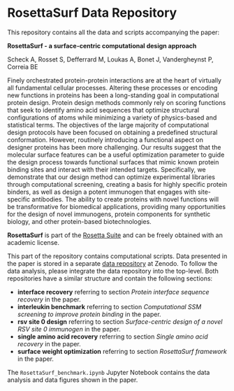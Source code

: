 # RosettaSurf Data Repository
This repository contains all the data and scripts accompanying the paper:

**RosettaSurf - a surface-centric computational design approach**

Scheck A, Rosset S, Defferrard M, Loukas A, Bonet J, Vandergheynst P, Correia BE

Finely orchestrated protein-protein interactions are at the heart of virtually all fundamental cellular processes. Altering these processes or encoding new functions in proteins has been a long-standing goal in computational protein design. 
Protein design methods commonly rely on scoring functions that seek to identify amino acid sequences that optimize structural configurations of atoms while minimizing a variety of physics-based and statistical terms. The objectives of the large majority of computational design protocols have been focused on obtaining a predefined structural conformation. However, routinely introducing a functional aspect on designer proteins has been more challenging. 
Our results suggest that the molecular surface features can be a useful optimization parameter to guide the design process towards functional surfaces that mimic known protein binding sites and interact with their intended targets. Specifically, we demonstrate that our design method can optimize experimental libraries through computational screening, creating a basis for highly specific protein binders, as well as design a potent immunogen that engages with site-specific antibodies. The ability to create proteins with novel functions will be transformative for biomedical applications, providing many opportunities for the design of novel immunogens, protein components for synthetic biology, and other protein-based biotechnologies.

**RosettaSurf** is part of the [Rosetta Suite](https://www.rosettacommons.org/software) and can be freely obtained with an academic license.

This part of the repository contains computational scripts. Data presented in the paper is stored in a separate [data repository]() at Zenodo. To follow the data analysis, please integrate the data repository into the top-level. Both repositories have a similar structure and contain the following sections:

* **interface recovery** referring to section *Protein interface sequence recovery* in the paper.
* **interleukin benchmark** referring to section *Computational SSM screening to improve protein binding* in the paper.
* **rsv site 0 design** referring to section *Surface-centric design of a novel RSV site 0 immunogen* in the paper.
* **single amino acid recovery** referring to section *Single amino acid recovery* in the paper.
* **surface weight optimization** referring to section *RosettaSurf framework* in the paper.

The `RosettaSurf_benchmark.ipynb` Jupyter Notebook contains the data analysis and data figures shown in the paper.